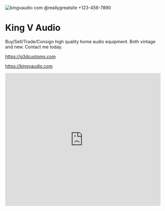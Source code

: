 ![kingvaudio com @reallygreatsite +123-456-7890](https://user-images.githubusercontent.com/23506499/154706779-a743c1d2-04fd-4b8a-a5c2-ac69f8b9d82b.png)
# King V Audio
 
Buy/Sell/Trade/Consign high quality home audio equipment. Both vintage and new. Contact me today.

https://g3dcustoms.com

https://kingvaudio.com

<iframe src="https://www.facebook.com/plugins/post.php?href=https%3A%2F%2Fwww.facebook.com%2Fpermalink.php%3Fstory_fbid%3D122040727054216%26id%3D114661151125507&show_text=true&width=500" width="500" height="427" style="border:none;overflow:hidden" scrolling="no" frameborder="0" allowfullscreen="true" allow="autoplay; clipboard-write; encrypted-media; picture-in-picture; web-share"></iframe>

